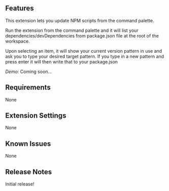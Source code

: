## Features

This extension lets you update NPM scripts from the command palette.

Run the extension from the command palette and it will list your dependencies/devDependencies from package.json file at the root of the workspace.

Upon selecting an item, it will show your current version pattern in use and ask you to type your desired target pattern.
If you type in a new pattern and press enter it will then write that to your package.json

_Demo:_
Coming soon...

## Requirements

None

## Extension Settings

None

## Known Issues

None

## Release Notes

Initial release!
